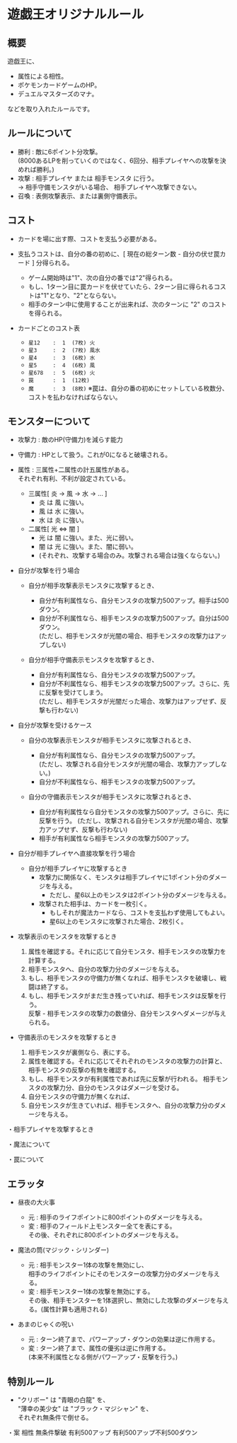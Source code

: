 # 遊戯王オリジナルルール

## 概要

遊戯王に、  
- 属性による相性。  
- ポケモンカードゲームのHP。  
- デュエルマスターズのマナ。  

などを取り入れたルールです。  
   
  
## ルールについて
- 勝利 :  敵に6ポイント分攻撃。  
             (8000あるLPを削っていくのではなく、6回分、相手プレイヤへの攻撃を決めれば勝利。)  
- 攻撃     :  相手プレイヤ または 相手モンスタ に行う。  
                    →  相手守備モンスタがいる場合、
                        相手プレイヤへ攻撃できない。
- 召喚     :  表側攻撃表示、または裏側守備表示。

## コスト
- カードを場に出す際、コストを支払う必要がある。
- 支払うコストは、自分の番の初めに、[ 現在の総ターン数 - 自分の伏せ罠カード ] 分得られる。  
  - ゲーム開始時は"1"、次の自分の番では"2"得られる。
  - もし、1ターン目に罠カードを伏せていたら、2ターン目に得られるコストは"1"となり、"2"とならない。
  - 相手のターン中に使用することが出来れば、次のターンに "2" のコストを得られる。

- カードごとのコスト表
  - `星12    :  1  (7枚) 火`
  - `星3     :  2  (7枚) 風水`
  - `星4     :  3  (6枚) 水`
  - `星5     :  4  (6枚) 風`
  - `星678   :  5  (6枚) 火`
  - `罠      :  1  (12枚)`
  - `魔      :  3  (8枚)`
  ※罠は、自分の番の初めにセットしている枚数分、コストを払わなければならない。
    
## モンスターについて
- 攻撃力      :  敵のHP(守備力)を減らす能力
- 守備力      :  HPとして扱う。これが0になると破壊される。
- 属性        :  三属性+二属性の計五属性がある。  
                 それぞれ有利、不利が設定されている。  
  - 三属性[ 炎 → 風 → 水 → ... ]
    - 炎 は 風 に強い。
    - 風 は 水 に強い。
    - 水 は 炎 に強い。
  - 二属性[ 光 ⇔ 闇 ]
    - 光 は 闇 に強い。また、光に弱い。
    - 闇 は 光 に強い。また、闇に弱い。
    - (それぞれ、攻撃する場合のみ。攻撃される場合は強くならない。)
            
- 自分が攻撃を行う場合
  - 自分が相手攻撃表示モンスタに攻撃するとき、
    - 自分が有利属性なら、自分モンスタの攻撃力500アップ。相手は500ダウン。
    - 自分が不利属性なら、相手モンスタの攻撃力500アップ。自分は500ダウン。  
      (ただし、相手モンスタが光闇の場合、相手モンスタの攻撃力はアップしない)
          
  - 自分が相手守備表示モンスタを攻撃するとき、
    - 自分が有利属性なら、自分モンスタの攻撃力500アップ。
    - 自分が不利属性なら、相手モンスタの攻撃力500アップ。さらに、先に反撃を受けてしまう。  
      (ただし、相手モンスタが光闇だった場合、攻撃力はアップせず、反撃も行わない)

- 自分が攻撃を受けるケース
  - 自分の攻撃表示モンスタが相手モンスタに攻撃されるとき、
    - 自分が有利属性なら、自分モンスタの攻撃力500アップ。  
      (ただし、攻撃される自分モンスタが光闇の場合、攻撃力アップしない。)
    - 自分が不利属性なら、相手モンスタの攻撃力500アップ。
        
  - 自分の守備表示モンスタが相手モンスタに攻撃されるとき、
    - 自分が有利属性なら自分モンスタの攻撃力500アップ。さらに、先に反撃を行う。
      (ただし、攻撃される自分モンスタが光闇の場合、攻撃力アップせず、反撃も行わない)
    - 相手が有利属性なら相手モンスタの攻撃力500アップ。
    
- 自分が相手プレイヤへ直接攻撃を行う場合
  - 自分が相手プレイヤに攻撃するとき
    - 攻撃力に関係なく、モンスタは相手プレイヤに1ポイント分のダメージを与える。  
      - ただし、星6以上のモンスタは2ポイント分のダメージを与える。
    - 攻撃された相手は、カードを一枚引く。
      - もしそれが魔法カードなら、コストを支払わず使用してもよい。
      - 星6以上のモンスタに攻撃された場合、2枚引く。

- 攻撃表示のモンスタを攻撃するとき
  1. 属性を確認する。それに応じて自分モンスタ、相手モンスタの攻撃力を計算する。
  2. 相手モンスタへ、自分の攻撃力分のダメージを与える。
  3. もし、相手モンスタの守備力が無くなれば、相手モンスタを破壊し、戦闘は終了する。
  4. もし、相手モンスタがまだ生き残っていれば、相手モンスタは反撃を行う。  
      反撃 - 相手モンスタの攻撃力の数値分、自分モンスタへダメージが与えられる。
    
- 守備表示のモンスタを攻撃するとき
  1. 相手モンスタが裏側なら、表にする。
  2. 属性を確認する。それに応じてそれぞれのモンスタの攻撃力の計算と、相手モンスタの反撃の有無を確認する。
  3. もし、相手モンスタが有利属性であれば先に反撃が行われる。
     相手モンスタの攻撃力分、自分のモンスタはダメージを受ける。
  4. 自分モンスタの守備力が無くなれば、
  5. 自分モンスタが生きていれば、相手モンスタへ、自分の攻撃力分のダメージを与える。
    
・相手プレイヤを攻撃するとき
                
                
・魔法について


・罠について

## エラッタ
- 昼夜の大火事
  - 元 : 相手のライフポイントに800ポイントのダメージを与える。
  - 変 : 相手のフィールド上モンスター全てを表にする。  
         その後、それぞれに800ポイントのダメージを与える。
        
- 魔法の筒(マジック・シリンダー)
  - 元 : 相手モンスター1体の攻撃を無効にし、  
         相手のライフポイントにそのモンスターの攻撃力分のダメージを与える。
  - 変 : 相手モンスター1体の攻撃を無効にする。  
         その後、相手モンスターを1体選択し、無効にした攻撃のダメージを与える。(属性計算も適用される)
             
- あまのじゃくの呪い
  - 元 : ターン終了まで、パワーアップ・ダウンの効果は逆に作用する。
  - 変 : ターン終了まで、属性の優劣は逆に作用する。  
         (本来不利属性となる側がパワーアップ・反撃を行う。)
             
## 特別ルール
- "クリボー" は "青眼の白龍" を、  
  "薄幸の美少女" は "ブラック・マジシャン" を、  
  それぞれ無条件で倒せる。
      

・案
    相性
        無条件撃破
        有利500アップ
        有利500アップ不利500ダウン
      
      